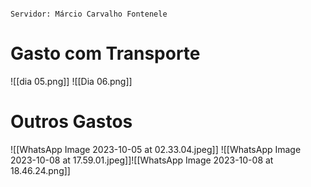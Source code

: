                                                                         Servidor: Márcio Carvalho Fontenele
# Gasto com Transporte
![[dia 05.png]]
![[Dia 06.png]]
# Outros Gastos
![[WhatsApp Image 2023-10-05 at 02.33.04.jpeg]]
![[WhatsApp Image 2023-10-08 at 17.59.01.jpeg]]![[WhatsApp Image 2023-10-08 at 18.46.24.png]]